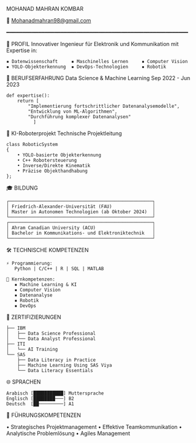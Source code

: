 MOHANAD MAHRAN KOMBAR

📧 Mohanadmahran98@gmail.com 

━━━━━━━━━━━━━━━━━━━━━━━━━━━━━━━━━━━━━━━━━━━━━━━━━━━━━━━━━

👤 PROFIL
Innovativer Ingenieur für Elektronik und Kommunikation mit Expertise in:
```
▪ Datenwissenschaft     ▪ Maschinelles Lernen     ▪ Computer Vision
▪ YOLO-Objekterkennung  ▪ DevOps-Technologien     ▪ Robotik
```

💼 BERUFSERFAHRUNG
Data Science & Machine Learning 
Sep 2022 - Jun 2023

```
def expertise():
    return [
        "Implementierung fortschrittlicher Datenanalysemodelle",
        "Entwicklung von ML-Algorithmen",
        "Durchführung komplexer Datenanalysen"
          ]
```

🤖 KI-Roboterprojekt
Technische Projektleitung

```
class RoboticSystem
{
    • YOLO-basierte Objekterkennung
    • C++ Robotersteuerung
    • Inverse/Direkte Kinematik
    • Präzise Objekthandhabung
};
```

🎓 BILDUNG

```
┌─────────────────────────────────────────────────────┐
│ Friedrich-Alexander-Universität (FAU)               │
│ Master in Autonomen Technologien (ab Oktober 2024)  │
└─────────────────────────────────────────────────────┘
┌─────────────────────────────────────────────────────┐
│ Ahram Canadian University (ACU)                     │
│ Bachelor in Kommunikations- und Elektroniktechnik   │
└─────────────────────────────────────────────────────┘
```

🛠 TECHNISCHE KOMPETENZEN

```
⚡ Programmierung:
   Python | C/C++ | R | SQL | MATLAB

🔧 Kernkompetenzen:
   ▪ Machine Learning & KI
   ▪ Computer Vision
   ▪ Datenanalyse
   ▪ Robotik
   ▪ DevOps
```

📜 ZERTIFIZIERUNGEN

```
├── IBM
│   ├── Data Science Professional
│   └── Data Analyst Professional
├── ITI
│   └── AI Training
└── SAS
    ├── Data Literacy in Practice
    ├── Machine Learning Using SAS Viya
    └── Data Literacy Essentials
```

🌐 SPRACHEN

```
Arabisch [███████████] Muttersprache
Englisch [████████───] B2
Deutsch  [██─────────] A1
```

🎯 FÜHRUNGSKOMPETENZEN

• Strategisches Projektmanagement
• Effektive Teamkommunikation
• Analytische Problemlösung
• Agiles Management


